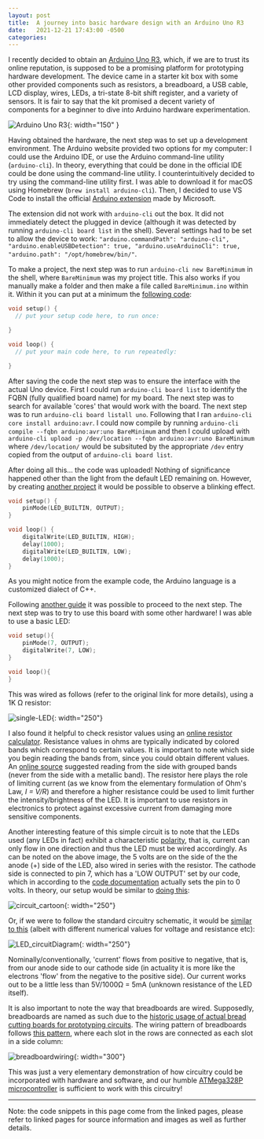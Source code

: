 ```yaml
---
layout: post
title:  A journey into basic hardware design with an Arduino Uno R3
date:   2021-12-21 17:43:00 -0500
categories: 
---
```

I recently decided to obtain an [Arduino Uno R3](https://www.arduino.cc/en/uploads/Main/Arduino_Uno_Rev3-schematic.pdf), which, if we are to trust its online reputation, is supposed to be a promising platform for prototyping hardware development. The device came in a starter kit box with some other provided components such as resistors, a breadboard, a USB cable, LCD display, wires, LEDs, a tri-state 8-bit shift register, and a variety of sensors. It is fair to say that the kit promised a decent variety of components for a beginner to dive into Arduino hardware experimentation. 

![Arduino Uno R3](https://cdn.sparkfun.com//assets/parts/6/3/4/3/11021-01.jpg){: width="150" }

Having obtained the hardware, the next step was to set up a development environment. The Arduino website provided two options for my computer: I could use the Arduino IDE, or use the Arduino command-line utility (`arduino-cli`). In theory, everything that could be done in the official IDE could be done using the command-line utility. I counterintuitively decided to try using the command-line utility first. I was able to download it for macOS using Homebrew (`brew install arduino-cli`). Then, I decided to use VS Code to install the official [Arduino extension](https://marketplace.visualstudio.com/items?itemName=vsciot-vscode.vscode-arduino) made by Microsoft.

The extension did not work with `arduino-cli` out the box. It did not immediately detect the plugged in device (although it was detected by running `arduino-cli board list` in the shell). Several settings had to be set to allow the device to work: `"arduino.commandPath": "arduino-cli", "arduino.enableUSBDetection": true, "arduino.useArduinoCli": true, "arduino.path": "/opt/homebrew/bin/"`.

To make a project, the next step was to run `arduino-cli new BareMinimum` in the shell, where `BareMinimum` was my project title. This also works if you manually make a folder and then make a file called `BareMinimum.ino` within it. Within it you can put at a minimum the [following code](https://www.arduino.cc/en/Tutorial/BuiltInExamples/BareMinimum):
```cpp
void setup() {
  // put your setup code here, to run once:

}

void loop() {
  // put your main code here, to run repeatedly:

}
```

After saving the code the next step was to ensure the interface with the actual Uno device. First I could run `arduino-cli board list` to identify the FQBN (fully qualified board name) for my board. The next step was to search for available 'cores' that would work with the board. The next step was to run `arduino-cli board listall uno`. Following that I ran `arduino-cli core install arduino:avr`. I could now compile by running `arduino-cli compile --fqbn arduino:avr:uno BareMinimum` and then I could upload with `arduino-cli upload -p /dev/location --fqbn arduino:avr:uno BareMinimum` where `/dev/location/` would be subsituted by the appropriate `/dev` entry copied from the output of `arduino-cli board list`. 

After doing all this... the code was uploaded! Nothing of significance happened other than the light from the default LED remaining on. However, by creating [another project](https://create.arduino.cc/projecthub/B45i/getting-started-with-arduino-cli-7652a5) it would be possible to observe a blinking effect. 
```cpp
void setup() {
    pinMode(LED_BUILTIN, OUTPUT);
}

void loop() {
    digitalWrite(LED_BUILTIN, HIGH);
    delay(1000);
    digitalWrite(LED_BUILTIN, LOW);
    delay(1000);
}
```

As you might notice from the example code, the Arduino language is a customized dialect of C++.

Following [another guide](https://www.circuitbasics.com/arduino-7-segment-display-tutorial/) it was possible to proceed to the next step. The next step was to try to use this board with some other hardware! I was able to use a basic LED:
```cpp
void setup(){
    pinMode(7, OUTPUT);
    digitalWrite(7, LOW);
}

void loop(){ 
}
```

This was wired as follows (refer to the original link for more details), using a 1K Ω resistor:

![single-LED](https://www.circuitbasics.com/wp-content/uploads/2017/05/Arduino-7-Segment-Display-Tutorial-Cathode-to-GPIO.png){: width="250"}

I also found it helpful to check resistor values using an [online resistor calculator](https://www.digikey.com/en/resources/conversion-calculators/conversion-calculator-resistor-color-code). Resistance values in ohms are typically indicated by colored bands which correspond to certain values. It is important to note which side you begin reading the bands from, since you could obtain different values. An [online source](https://www.arrow.com/en/research-and-events/articles/resistor-color-code) suggested reading from the side with grouped bands (never from the side with a metallic band). The resistor here plays the role of limiting current (as we know from the elementary formulation of Ohm's Law, *I = V/R*) and therefore a higher resistance could be used to limit further the intensity/brightness of the LED. It is important to use resistors in electronics to protect against excessive current from damaging more sensitive components. 

Another interesting feature of this simple circuit is to note that the LEDs used (any LEDs in fact) exhibit a characteristic [polarity](https://www.switchelectronics.co.uk/blog/post/ledpolarity.html), that is, current can only flow in one direction and thus the LED must be wired accordingly. As can be noted on the above image, the 5 volts are on the side of the the anode (+) side of the LED, also wired in series with the resistor. The cathode side is connected to pin 7, which has a 'LOW OUTPUT' set by our code, which in according to the [code documentation](https://www.arduino.cc/reference/en/language/variables/constants/constants/) actually sets the pin to 0 volts. In theory, our setup would be similar to [doing this](https://learn.sparkfun.com/tutorials/light-emitting-diodes-leds/all):

![circuit_cartoon](https://cdn.sparkfun.com/assets/6/e/8/3/c/51f93d85757b7f2049270817.png){: width="250"}

Or, if we were to follow the standard circuitry schematic, it would be [similar to this](https://circuitdigest.com/electronic-circuits/simplle-led-circuit-diagram) <!--(http://www.electronicshobbyprojects.com/basic-circuits/simplest-led-circuit.html)--> (albeit with different numerical values for voltage and resistance etc):

![LED_circuitDiagram](https://circuitdigest.com/sites/default/files/circuitdiagram/simple-led-ckt_0.png){: width="250"}

Nominally/conventionally, 'current' flows from positive to negative, that is, from our anode side to our cathode side (in actuality it is more like the electrons 'flow' from the negative to the positive side). Our current works out to be a little less than 5V/1000Ω = 5mA (unknown resistance of the LED itself).

It is also important to note the way that breadboards are wired. Supposedly, breadboards are named as such due to the [historic usage of actual bread cutting boards for prototyping circuits](https://en.wikipedia.org/wiki/Breadboard#Evolution). The wiring pattern of breadboards follows [this pattern](https://www.sciencebuddies.org/science-fair-projects/references/how-to-use-a-breadboard), where each slot in the rows are connected as each slot in a side column: <!-- (http://wiring.org.co/learning/tutorials/breadboard/): -->

<!-- ![breadboard](http://wiring.org.co/learning/tutorials/breadboard/imgs/breadboard-02.jpg){: width="400"} -->
![breadboardwiring](https://cdn.sciencebuddies.org/G3Y7h5sApJ0v4eZPgHvycJ6-sRA=/300x469/-/https/www.sciencebuddies.org/Files/7326/6/breadboard-row-connections.png){: width="300"}

This was just a very elementary demonstration of how circuitry could be incorporated with hardware and software, and our humble [ATMega328P](https://store-usa.arduino.cc/products/arduino-uno-rev3/) [microcontroller](https://www.microchip.com/en-us/product/ATmega328P) is sufficient to work with this circuitry!

--------

Note: the code snippets in this page come from the linked pages, please refer to linked pages for source information and images as well as further details.
